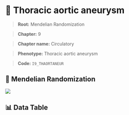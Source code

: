 # 🧪 Thoracic aortic aneurysm

> **Root:** Mendelian Randomization

> **Chapter:** 9  

> **Chapter name:** Circulatory

> **Phenotype:** Thoracic aortic aneurysm  

> **Code:** `I9_THAORTANEUR`

## 🧬 Mendelian Randomization  

<img src="/MR/Figures/Forward/I9_THAORTANEUR.png"/>

## 📊 Data Table

<CsvTableMRF src="/MR/Data/Forward/I9_THAORTANEUR.csv"/>
